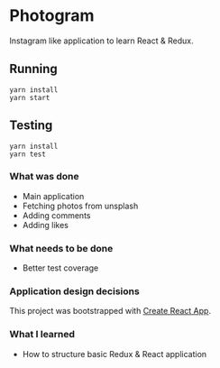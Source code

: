 # Photogram

Instagram like application to learn React & Redux.

## Running

```shell
yarn install
yarn start
```

## Testing

```shell
yarn install
yarn test
```

### What was done

* Main application
* Fetching photos from unsplash
* Adding comments
* Adding likes

### What needs to be done

* Better test coverage

### Application design decisions

This project was bootstrapped with [Create React App](https://github.com/facebookincubator/create-react-app).

### What I learned

* How to structure basic Redux & React application
